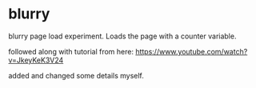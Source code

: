 # blurry
blurry page load experiment. Loads the page with a counter variable. 

followed along with tutorial from here: https://www.youtube.com/watch?v=JkeyKeK3V24

added and changed some details myself.